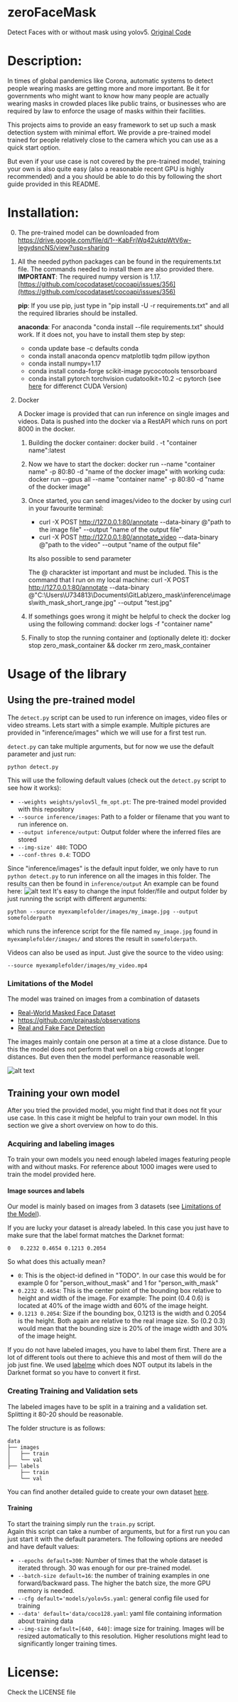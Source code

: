 # zeroFaceMask
Detect Faces with or without mask using yolov5.  [Original Code](https://github.com/ultralytics/yolov5)


# Description: 


In times of global pandemics like Corona, automatic systems to detect people wearing masks are getting more and more important.
Be it for governments who might want to know how many people are actually wearing masks in crowded places like public trains, or businesses who are required  by law to enforce the usage of masks within their facilities. 

This projects aims to provide an easy framework to set up such a mask detection system with minimal effort.
We provide a pre-trained model trained for people relatively close to the camera which you can use as a quick start option.

But even if your use case is not covered by the pre-trained model, training your own is also quite easy (also a reasonable recent GPU is highly recommended) and a you should be able to do this by following the short guide provided in this README. 


# Installation:

0. The pre-trained model can be downloaded from https://drive.google.com/file/d/1--KabFrjWq42uktpWtV6w-IegydsncNS/view?usp=sharing

1. All the needed python packages can be found in the requirements.txt file. The commands needed to install them are also provided there.  
   **IMPORTANT**: The required numpy version is 1.17. [https://github.com/cocodataset/cocoapi/issues/356](https://github.com/cocodataset/cocoapi/issues/356)

   **pip**: If you use pip, just type in "pip install -U -r requirements.txt" and all the required libraries should be installed.  
   
   **anaconda**: For anaconda "conda install --file requirements.txt" should work. If it does not, you have to install them step by step:  
	* conda update base -c defaults conda
	* conda install anaconda opencv matplotlib tqdm pillow ipython
	* conda install numpy=1.17
	* conda install conda-forge scikit-image pycocotools tensorboard
	* conda install pytorch torchvision cudatoolkit=10.2 -c pytorch (see [here](https://pytorch.org/get-started/locally/) for differenct CUDA Version)

2. Docker 
    
   A Docker image is provided that can run inference on single images and videos. Data is pushed into the docker via a RestAPI
   which runs on port 8000 in the docker.

   1. Building the docker container:
      docker build . -t "container name":latest    

   2. Now we have to start the docker:
      docker run  --name "container name" -p 80:80 -d "name of the docker image"
      with working cuda: 	docker run --gpus all  --name "container name"  -p 80:80 -d "name of the docker image"
   
   3. Once started, you can send images/video to the docker by using curl in your favourite terminal:
      * curl -X POST http://127.0.0.1:80/annotate  --data-binary @"path to the image file" --output "name of the output file"
      * curl -X POST http://127.0.0.1:80/annotate_video  --data-binary @"path to the video" --output "name of the output file"

      Its also possible to send parameter 

       
      The @ charackter ist important and must be included. This is the command that I run on my local machine:
      curl -X POST http://127.0.0.1:80/annotate  --data-binary @"C:\Users\U734813\Documents\GitLab\zero_mask\inference\images\with_mask_short_range.jpg" --output "test.jpg"

   4. If somethings goes wrong it might be helpful to check the docker log using the following command:
      docker logs -f "container name" 

   5. Finally to stop the running container and (optionally delete it): docker stop  zero_mask_container && docker rm zero_mask_container                                                           


# Usage of the library

## Using the pre-trained model

The `detect.py` script can be used to run inference on images, video files or video streams. 
Lets start with a simple example. Multiple pictures are provided in "inference/images" which we will use for a first test run. 

`detect.py` can take multiple arguments, but for now we use the default parameter and just run:

```shell
python detect.py
```

This will use the following default values (check out the `detect.py` script to see how it works):

-  `--weights weights/yolov5l_fm_opt.pt`: The pre-trained model provided with this repository
-  `--source inference/images`: Path to a folder or filename that you want to run inference on. 
-  `--output inference/output`: Output folder where the inferred files are stored
-  `--img-size' 480`: TODO
-  `--conf-thres 0.4`: TODO

Since "inference/images" is the default input folder, we only have to run `python detect.py` to run inference on all the images in this folder. 
The results can then be found in `inference/output`
An example can be found here: 
![alt text](https://github.com/zeroG-AI-in-Aviation/zero_mask/blob/master/inference/output/with_mask_short_range.jpg)
It's easy to change the input folder/file and output folder by just running the script with different arguments:

```shell
python --source myexamplefolder/images/my_image.jpg --output somefolderpath
```

which runs the inference script for the file named `my_image.jpg` found in `myexamplefolder/images/` and stores the result in `somefolderpath`.

Videos can also be used as input. Just give the source to the video using:
```shell
--source myexamplefolder/images/my_video.mp4
```

### Limitations of the Model

The model was trained on images from a combination of datasets
-  [Real-World Masked Face Dataset](https://github.com/X-zhangyang/Real-World-Masked-Face-Dataset)
-  https://github.com/prajnasb/observations 
-  [Real and Fake Face Detection](https://www.kaggle.com/ciplab/real-and-fake-face-detection)

The images mainly contain one person at a time at a close distance.
Due to this the model does not perform that well on a big crowds at longer distances.
But even then the model performance reasonable well.

![alt text](inference/output/with_mask_short_range.jpg?raw=true)

## Training your own model
After you tried the provided model, you might find that it does not fit your use case.
In this case it might be helpful to train your own model. In this section we give a short overview on how to do this.

### Acquiring and labeling images
To train your own models you need enough labeled images featuring people with and without masks. For reference about 1000 images were used to train the model provided here.

#### Image sources and labels
Our model is mainly based on images from 3 datasets (see [Limitations of the Model](#limitations-of-the-model)).

If you are lucky your dataset is already labeled. In this case you just have to make sure that the label format matches the Darknet format:

```
0	0.2232 0.4654 0.1213 0.2054
```

So what does this actually mean? 

-  `0`: This is the object-id defined in "TODO". In our case this would be for example 0 for "person_without_mask" and 1 for "person_with_mask"
-  `0.2232 0.4654`: This is the center point of the bounding box relative to height and width of the image.
                   For example: The point (0.4 0.6) is located at 40% of the image width and 60% of the image height.
-  `0.1213 0.2054`: Size if the bounding box, 0.1213 is the width and 0.2054 is the height. Both again are relative to the real image size.
                   So (0.2 0.3) would mean that the bounding size  is 20% of the image width  and 30% of the image height.

If you do not have labeled images, you have to label them first. There are a lot of different tools out there to achieve this and most of them
will do the job just fine. We used [labelme](https://github.com/wkentaro/labelme) which does NOT  output its labels in the Darknet format so you have to convert it first.


### Creating Training and Validation sets
The labeled images have to be split in a training and a validation set. Splitting it 80-20 should be reasonable.

The folder structure is as follows:

```
data  
├── images  
│   ├── train  
│   └── val  
├── labels  
    ├── train  
    └── val  
```

You can find another detailed guide to create your own dataset [here](https://github.com/ultralytics/yolov3/wiki/Train-Custom-Data).

#### Training

To start the training simply run the `train.py` script.  
Again this script can take a number of arguments, but for a first run you can just start it with the default parameters.
The following options are needed and have default values:

-  `--epochs default=300`: Number of times that the whole dataset is iterated through. 30 was enough for our pre-trained model.
-  `--batch-size default=16`: the number of training examples in one forward/backward pass. The higher the batch size, the more GPU memory is needed.
-  `--cfg default='models/yolov5s.yaml`: general config file used for training
-  `--data' default='data/coco128.yaml`: yaml file containing information about training data
-  `--img-size default=[640, 640]`: image size for training. Images will be resized automatically to this resolution. Higher resolutions might lead to significantly longer training times.


# License: 
Check the LICENSE file
